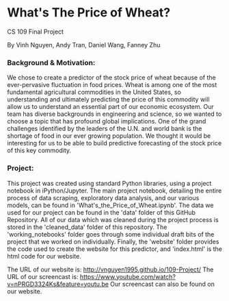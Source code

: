 <h1> What's The Price of Wheat? </h1>
CS 109 Final Project

By Vinh Nguyen, Andy Tran, Daniel Wang, Fanney Zhu

<h3> Background & Motivation: </h3>
We chose to create a predictor of the stock price of wheat because of the ever-pervasive fluctuation in food prices. Wheat is among one of the most fundamental agricultural commodities in the United States, so understanding and ultimately predicting the price of this commodity will allow us to understand an essential part of our economic ecosystem. Our team has diverse backgrounds in engineering and science, so we wanted to choose a topic that has profound global implications. One of the grand challenges identified by the leaders of the U.N. and world bank is the shortage of food in our ever growing population. We thought it would be interesting for us to be able to build predictive forecasting of the stock price of this key commodity.

<h3> Project: </h3>
This project was created using standard Python libraries, using a project notebook in iPython/Jupyter. The main project notebook, detailing the entire process of data scraping, exploratory data analysis, and our various models, can be found in 'What's_the_Price_of_Wheat.ipynb'. The data we used for our project can be found in the 'data' folder of this GitHub Repository. All of our data which was cleaned during the project process is stored in the 'cleaned_data' folder of this repository. The 'working_notebooks' folder goes through some individual draft bits of the project that we worked on individually. Finally, the 'website' folder provides the code used to create the website for this predictor, and 'index.html' is the html code for our website.

The URL of our website is: http://vnguyen1995.github.io/109-Project/
The URL of our screencast is: https://www.youtube.com/watch?v=nPRGD3324Ks&feature=youtu.be
Our screencast can also be found on our website.
